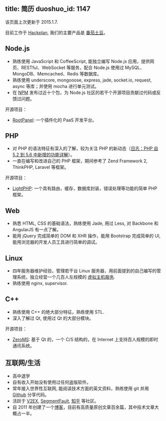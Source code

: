 title: 简历
duoshuo_id: 1147
---

该页面上次更新于 2015.1.7.

目前工作于 [Hackplan](http://hackplan.com), 我们的主要产品是 [番茄土豆](https://pomotodo.com)。

## Node.js

* 熟练使用 JavaScript 和 CoffeeScript, 能独立编写 Node.js 应用，提供网页、RESTful、WebSocket 等服务，配合 Node.js 使用过 MySQL、MongoDB、Memcached、Redis 等数据库。
* 熟练使用 underscore, mongooose, express, jade, socket.io, request, async 等库；并使用 mocha 进行单元测试。
* 在 [NPM](https://www.npmjs.com/~jysperm) 发布过近十个包，为 Node.js 社区的若干个开源项目贡献过代码或反馈过问题。

开源项目：

* [RootPanel](https://github.com/jysperm/RootPanel): 一个插件化的 PaaS 开发平台。

## PHP

* 对 PHP 的语法特征有深入的了解，较为关注 PHP 的新动态（[日志：PHP 自 5.2 到 5.6 中新增的功能详解](http://blog.segmentfault.com/jysperm/1190000000403307)）。
* 一直在编写和改进自己的 PHP 框架，期间参考了 Zend Framework 2, ThinkPHP, Laravel 等框架。

开源项目：

* [LightPHP](https://github.com/jysperm/LightPHP): 一个具有路由，缓存，数据库封装，错误处理等功能的简单 PHP 框架。

## Web

* 熟悉 HTML, CSS 的基础语法，熟练使用 Jade, 用过 Less, 对 Backbone 和 AngularJS 有一点了解。
* 能用 jQuery 完成简单的 DOM 和 XHR 操作，能用 Bootstrap 完成简单的 UI, 能用浏览器的开发人员工具进行简单的调试。

## Linux

* 四年服务器维护经验，管理若干台 Linux 服务器，用前面提到的自己编写的管理系统，独立经营一个几百人左规模的 [虚拟主机服务](http://jp1.rpvhost.net).
* 熟练使用 nginx, supervisor.

## C++

* 熟练使用 C++ 的绝大部分特征，熟练使用 STL.
* 深入了解过 Qt, 使用过 Qt 的大部分模块。

开源项目：

* [ZeroMS](https://github.com/jysperm/ZeroMS-1x): 基于 Qt 的，一个 C/S 结构的，在 Internet 上支持百人规模的即时通讯系统。

## 互联网/生活

* 高中退学
* 自有收入开始没有使用过任何盗版软件。
* 常年接入世界性互联网, 能阅读技术方面的英文资料，熟练使用 git 并用 [Github](https://github.com/jysperm) 分享代码。  
* 活跃于 [V2EX](https://www.v2ex.com/member/jybox), [SegmentFault](http://segmentfault.com/u/jysperm), [知乎](http://www.zhihu.com/people/jysperm) 等社区。  
* 自 2011 年创建了一个[博客](https://jysperm.me/)，目前有高质量原创文章百余篇，其中技术文章大概占一半。  
